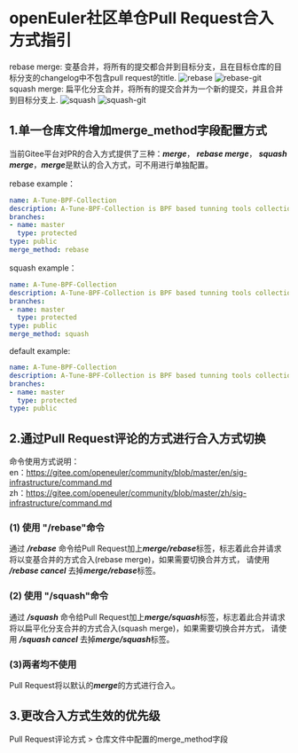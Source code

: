 # openEuler社区单仓Pull Request合入方式指引
rebase merge: 变基合并，将所有的提交都合并到目标分支，且在目标仓库的目标分支的changelog中不包含pull request的title.
![rebase](https://github.com/wanghao75/testjob/blob/master/rebase.png)
![rebase-git](https://github.com/wanghao75/testjob/blob/master/rebase-git.png)
<br>
squash merge: 扁平化分支合并，将所有的提交合并为一个新的提交，并且合并到目标分支上.
![squash](https://github.com/wanghao75/testjob/blob/master/squash.png)
![squash-git](https://github.com/wanghao75/testjob/blob/master/squash-git.png)
## 1.单一仓库文件增加merge_method字段配置方式
当前Gitee平台对PR的合入方式提供了三种：***merge***， ***rebase merge***， ***squash merge***，***merge***是默认的合入方式，可不用进行单独配置。

rebase example：
```yaml
name: A-Tune-BPF-Collection
description: A-Tune-BPF-Collection is BPF based tunning tools collection
branches:
- name: master
  type: protected
type: public
merge_method: rebase
```

squash example：
```yaml
name: A-Tune-BPF-Collection
description: A-Tune-BPF-Collection is BPF based tunning tools collection
branches:
- name: master
  type: protected
type: public
merge_method: squash
```

default example:
```yaml
name: A-Tune-BPF-Collection
description: A-Tune-BPF-Collection is BPF based tunning tools collection
branches:
- name: master
  type: protected
type: public
```

## 2.通过Pull Request评论的方式进行合入方式切换
命令使用方式说明：
<br>
en：https://gitee.com/openeuler/community/blob/master/en/sig-infrastructure/command.md
<br>
zh：https://gitee.com/openeuler/community/blob/master/zh/sig-infrastructure/command.md
### (1) 使用 "/rebase"命令
通过 ***/rebase*** 命令给Pull Request加上***merge/rebase***标签，标志着此合并请求将以变基合并的方式合入(rebase merge)，如果需要切换合并方式，
请使用 ***/rebase cancel*** 去掉***merge/rebase***标签。
### (2) 使用 "/squash"命令
通过 ***/squash*** 命令给Pull Request加上***merge/squash***标签，标志着此合并请求将以扁平化分支合并的方式合入(squash merge)，如果需要切换合并方式，
请使用 ***/squash cancel*** 去掉***merge/squash***标签。
### (3)两者均不使用
Pull Request将以默认的***merge***的方式进行合入。

## 3.更改合入方式生效的优先级
Pull Request评论方式 > 仓库文件中配置的merge_method字段
